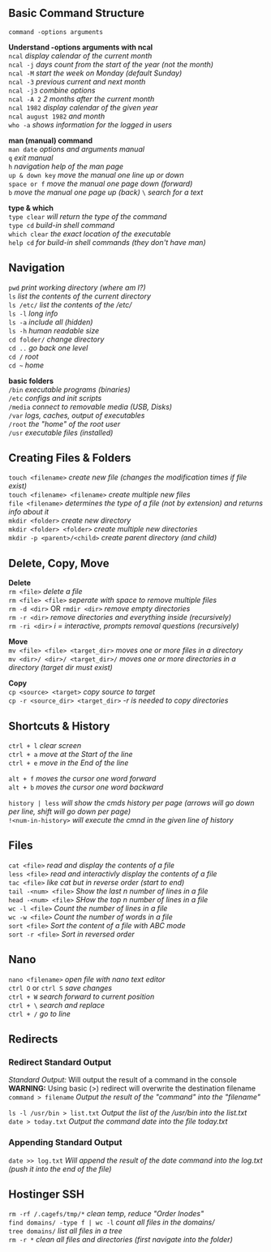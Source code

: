 ## Basic Command Structure  

`command -options arguments`  

__Understand -options arguments with ncal__  
`ncal` _display calendar of the current month_   
`ncal -j` _days count from the start of the year (not the month)_  
`ncal -M` _start the week on Monday (default Sunday)_  
`ncal -3` _previous current and next month_  
`ncal -j3` _combine options_  
`ncal -A 2` _2 months after the current month_  
`ncal 1982` _display calendar of the given year_  
`ncal august 1982` _and month_  
`who -a` _shows information for the logged in users_  

__man (manual) command__  
`man date` _options and arguments manual_  
`q` _exit manual_  
`h` _navigation help of the man page_  
`up & down key` _move the manual one line up or down_  
`space or f` _move the manual one page down (forward)_  
`b` _move the manual one page up (back)_
`\` _search for a text_  

__type & which__  
`type clear` _will return the type of the command_  
`type cd` _build-in shell command_  
`which clear` _the exact location of the executable_  
`help cd` _for build-in shell commands (they don't have man)_  

## Navigation  

`pwd` _print working directory (where am I?)_  
`ls` _list the contents of the current directory_  
`ls /etc/` _list the contents of the /etc/_  
`ls -l` _long info_  
`ls -a` _include all (hidden)_  
`ls -h` _human readable size_  
`cd folder/` _change directory_  
`cd ..` _go back one level_  
`cd /` _root_  
`cd ~` _home_  

__basic folders__  
`/bin` _executable programs (binaries)_  
`/etc` _configs and init scripts_  
`/media` _connect to removable media (USB, Disks)_  
`/var` _logs, caches, output of executables_  
`/root` _the "home" of the root user_  
`/usr` _executable files (installed)_  

## Creating Files & Folders  

`touch <filename>` _create new file (changes the modification times if file exist)_  
`touch <filename> <filename>` _create multiple new files_  
`file <filename>` _determines the type of a file (not by extension) and returns info about it_  
`mkdir <folder>` _create new directory_  
`mkdir <folder> <folder>` _create multiple new directories_  
`mkdir -p <parent>/<child>` _create parent directory (and child)_  

## Delete, Copy, Move

__Delete__  
`rm <file>` _delete a file_  
`rm <file> <file>` _seperate with space to remove multiple files_  
`rm -d <dir>` OR `rmdir <dir>` _remove empty directories_  
`rm -r <dir>` _remove directories and everything inside (recursively)_  
`rm -ri <dir>` _i = interactive, prompts removal questions (recursively)_  

__Move__  
`mv <file> <file> <target_dir>` _moves one or more files in a directory_  
`mv <dir>/ <dir>/ <target_dir>/` _moves one or more directories in a directory (target dir must exist)_  

__Copy__  
`cp <source> <target>` _copy source to target_  
`cp -r <source_dir> <target_dir>` _-r is needed to copy directories_  

## Shortcuts & History  

`ctrl + l` _clear screen_  
`ctrl + a` _move at the Start of the line_  
`ctrl + e` _move in the End of the line_  

`alt + f` _moves the cursor one word forward_  
`alt + b` _moves the cursor one word backward_  

`history | less` _will show the cmds history per page (arrows will go down per line, shift will go down per page)_  
`!<num-in-history>` _will execute the cmnd in the given line of history_  

## Files

`cat <file>` _read and display the contents of a file_  
`less <file>` _read and interactivly display the contents of a file_  
`tac <file>` _like cat but in reverse order (start to end)_  
`tail -<num> <file>` _Show the last n number of lines in a file_  
`head -<num> <file>` _SHow the top n number of lines in a file_  
`wc -l <file>` _Count the number of lines in a file_  
`wc -w <file>` _Count the number of words in a file_  
`sort <file>` _Sort the content of a file with ABC mode_  
`sort -r <file>` _Sort in reversed order_  

## Nano

`nano <filename>` _open file with nano text editor_  
`ctrl O` or `ctrl S` _save changes_  
`ctrl + W` _search forward to current position_  
`ctrl + \` _search and replace_  
`ctrl + /` _go to line_  

## Redirects

### Redirect Standard Output
_Standard Output:_ Will output the result of a command in the console  
__WARNING:__ Using basic (>) redirect will overwrite the destination filename  
`command > filename` _Output the result of the "command" into the "filename"_  

`ls -l /usr/bin > list.txt` _Output the list of the /usr/bin into the list.txt_  
`date > today.txt` _Output the command date into the file today.txt_  

### Appending Standard Output
`date >> log.txt` _Will append the result of the date command into the log.txt (push it into the end of the file)_  

## Hostinger SSH
`rm -rf /.cagefs/tmp/*` _clean temp, reduce "Order Inodes"_  
`find domains/ -type f | wc -l` _count all files in the domains/_  
`tree domains/` _list all files in a tree_  
`rm -r *` _clean all files and directories (first navigate into the folder)_
